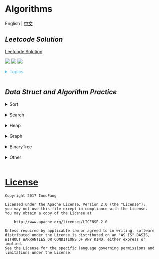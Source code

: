 # Algorithms

English | [中文](https://github.com/InnoFang/Algorithms/blob/master/README_zh.md)

## _Leetcode Solution_

[Leetcode Solution](https://github.com/InnoFang/Algorithms/tree/master/leetcode/src/main/solution)

![](https://img.shields.io/badge/Difficulty-Easy-green.svg)
![](https://img.shields.io/badge/Difficulty-Medium-F8AF40.svg)
![](https://img.shields.io/badge/Difficulty-Hard-red.svg)

<details>
<summary style="color:#4FC3F7">Topics</summary>

* [`Array`](https://leetcode.com/tag/array/)
* [`Backtracking`](https://leetcode.com/tag/backtracking/)
* [`Two Pointers`](https://leetcode.com/tag/two-pointers/)
* [`String`](https://leetcode.com/tag/string/)
* [`Linked List`](https://leetcode.com/tag/linked-list/)
* [`Binary Search`](https://leetcode.com/tag/binary-search/)
* [`Hash Table`](https://leetcode.com/tag/hash-table/)
* [`Bit Manipulation`](https://leetcode.com/tag/bit-manipulation/)
* [`Dynamic Programming`](https://leetcode.com/tag/dynamic-programming/)
* [`Math`](https://leetcode.com/tag/math/)
* [`Greedy`](https://leetcode.com/tag/greedy/)

</details>
<br />

## _Data Struct and Algorithm Practice_

<details>
<summary>Sort</summary>

+ [Bubble Sort](https://github.com/InnoFang/Algorithms/blob/master/src/io/innofang/sort/impl/BubbleSort.java)
+ [Selection Sort](https://github.com/InnoFang/Algorithms/blob/master/src/io/innofang/sort/impl/SelectionSort.java)
+ [Insertion Sort](https://github.com/InnoFang/Algorithms/blob/master/src/io/innofang/sort/impl/InsertionSort.java)
+ [Shell Sort](https://github.com/InnoFang/Algorithms/blob/master/src/io/innofang/sort/impl/ShellSort.java)
+ [Quick Sort](https://github.com/InnoFang/Algorithms/blob/master/src/io/innofang/sort/impl/QuickSort.java)
+ [Merge Sort](https://github.com/InnoFang/Algorithms/blob/master/src/io/innofang/sort/impl/MergeSort.java)
+ [Example Code](https://github.com/InnoFang/Algorithms/blob/master/src/io/innofang/SortTest.java)

Sorting the same array(array length is 100,000), and the time complexity of each sorting algorithm is as follows
```console
Test for Random Array, size = 100000, random range [0, 100000]
BubbleSort : 48.446000s
SelectionSort : 16.273000s
InsertionSort : 17.110000s
ShellSort : 0.048000s
MergeSort : 0.067000s
QuickSort : 0.070000s

Test for Nearly Ordered Array, size = 100000, range [0, 100000]
BubbleSort : 16.588000s
SelectionSort : 13.123000s
InsertionSort : 0.005000s
ShellSort : 0.013000s
MergeSort : 0.033000s
QuickSort : 0.010000s
```

</details>
<br />

<details>
<summary>Search</summary>

+ [Binary Search](https://github.com/InnoFang/Algorithms/blob/master/src/io/innofang/search/BinarySearch.java)
+ [Example Code](https://github.com/InnoFang/Algorithms/blob/master/src/io/innofang/SearchTest.java)

</details>
<br />

<details>
<summary>Heap</summary>

+ [Max Heap](https://github.com/innofang/Algorithms/blob/master/src/io/innofang/heap/Heap.java)
+ [Example Code](https://github.com/innofang/Algorithms/blob/master/src/io/innofang/HeapTest.java)

</details>
<br />

<details>
<summary>Graph</summary>

+ nothing, but soon

</details>
<br />

<details>
<summary>BinaryTree</summary>

+ [Binary Search Tree](https://github.com/InnoFang/Algorithms/blob/master/src/io/innofang/binarytree/BST.java)
+ [Example Code](https://github.com/InnoFang/Algorithms/blob/master/src/io/innofang/BSTTest.java)


</details>
<br />

<details>
<summary>Other</summary>

+ [Permutation](https://github.com/InnoFang/Algorithms/blob/master/src/io/innofang/other/Permutation.java) -> [Example Code](https://github.com/InnoFang/Algorithms/blob/master/src/io/innofang/PermutationTest.java)

</details>
<br />


# [License](https://github.com/InnoFang/Algorithms/blob/master/LICENSE)


    Copyright 2017 InnoFang
  
    Licensed under the Apache License, Version 2.0 (the "License");
    you may not use this file except in compliance with the License.
    You may obtain a copy of the License at
 
        http://www.apache.org/licenses/LICENSE-2.0
 
    Unless required by applicable law or agreed to in writing, software
    distributed under the License is distributed on an "AS IS" BASIS,
    WITHOUT WARRANTIES OR CONDITIONS OF ANY KIND, either express or implied.
    See the License for the specific language governing permissions and
    limitations under the License.